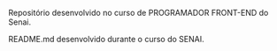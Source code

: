Repositório desenvolvido no curso de PROGRAMADOR FRONT-END do Senai.

README.md desenvolvido durante o curso do SENAI.
